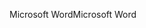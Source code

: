 <span data-ttu-id="0265d-101">Microsoft Word</span><span class="sxs-lookup"><span data-stu-id="0265d-101">Microsoft Word</span></span>